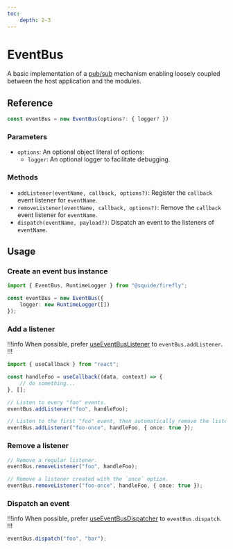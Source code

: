 ```yaml
---
toc:
    depth: 2-3
---
```


# EventBus

A basic implementation of a [pub/sub](https://en.wikipedia.org/wiki/Publish%E2%80%93subscribe_pattern) mechanism enabling loosely coupled between the host application and the modules.

## Reference

```ts
const eventBus = new EventBus(options?: { logger? })
```

### Parameters

- `options`: An optional object literal of options:
    - `logger`: An optional logger to facilitate debugging.

### Methods

- `addListener(eventName, callback, options?)`: Register the `callback` event listener for `eventName`.
- `removeListener(eventName, callback, options?)`: Remove the `callback` event listener for `eventName`.
- `dispatch(eventName, payload?)`: Dispatch an event to the listeners of `eventName`. 

## Usage

### Create an event bus instance

```ts
import { EventBus, RuntimeLogger } from "@squide/firefly";

const eventBus = new EventBus({
    logger: new RuntimeLogger([])
});
```

### Add a listener

!!!info
When possible, prefer [useEventBusListener](useEventBusListener.md) to `eventBus.addListener`.
!!!

```ts
import { useCallback } from "react";

const handleFoo = useCallback((data, context) => {
    // do something...
}, [];

// Listen to every "foo" events.
eventBus.addListener("foo", handleFoo);

// Listen to the first "foo" event, then automatically remove the listener.
eventBus.addListener("foo-once", handleFoo, { once: true });
```

### Remove a listener

```ts
// Remove a regular listener.
eventBus.removeListener("foo", handleFoo);

// Remove a listener created with the `once` option.
eventBus.removeListener("foo-once", handleFoo, { once: true });
```

### Dispatch an event

!!!info
When possible, prefer [useEventBusDispatcher](useEventBusListener.md) to `eventBus.dispatch`.
!!!

```ts
eventBus.dispatch("foo", "bar");
```

